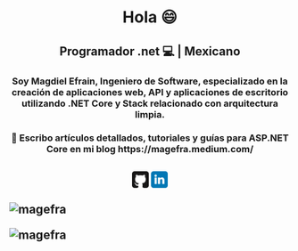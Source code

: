 <h1 align='center'>Hola 😄 </h1>

<h2 align = 'center'> Programador .net 💻 | Mexicano  </h2>
  
<h3 align='center'>Soy Magdiel Efrain, Ingeniero de Software, especializado en la creación de aplicaciones web, API y aplicaciones de escritorio utilizando .NET Core y Stack relacionado con arquitectura limpia.</3>

<h3 align='center'> 🌱 Escribo artículos detallados, tutoriales y guías para ASP.NET Core en mi blog https://magefra.medium.com/ </3>

<h2 align = 'center'>  <h2/>
  

<p align = 'center'> 
 <a href = https://github.com/magefra target='blank'> <img src=https://github.com/edent/SuperTinyIcons/blob/master/images/svg/github.svg height='30' weight='30'/></a>
<a href = https://www.linkedin.com/in/magdielefrain/ target='blank'> <img src=https://github.com/edent/SuperTinyIcons/blob/master/images/svg/linkedin.svg height='30' weight='30'/></a> 

  


<p align="left"> <img src="https://komarev.com/ghpvc/?username=magefra" alt="magefra" /> </p>

<p align="left">  
  <img src="https://github-readme-stats.vercel.app/api?username=magefra&show_icons=false" alt="magefra" />
 </p>

